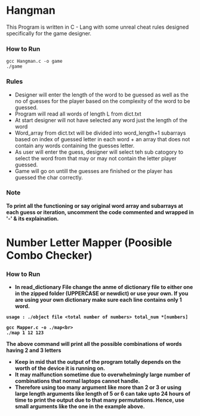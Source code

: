 # Hangman
This Program is written in C - Lang with some unreal cheat rules designed specifically for the game designer.

### How to Run
```
gcc Hangman.c -o game
./game
```

### Rules
* Designer will enter the length of the word to be guessed as well as the no of guesses for the player based on the complexity of the word to be guessed.
* Program will read all words of length L from dict.txt
* At start designer will not have selected any word just the length of the word
* Word_array from dict.txt will be divided into word_length+1 subarrays based on index of guessed letter in each word + an array that does not contain any words containing the guesses letter.
* As user will enter the guess, designer will select teh sub catogory to select the word from that may or may not contain the letter player guessed. 
* Game will go on untill the guesses are finished or the player has guessed the char correctly.

### Note
<strong>To print all the functioning or say original word array and subarrays at each guess or iteration, uncomment the code commented and wrapped in '-' & its explaination.<strong>

# Number Letter Mapper (Poosible Combo Checker)

### How to Run
* In read_dictionary File change the anme of dictionary file to either one in the zipped folder (UPPERCASE or newdict) or use your own. If you are using your own dictionary make sure each line contains only 1 word.

```
usage : ./object file <total number of numbers> total_num *[numbers]
```
```
gcc Mapper.c -o ./map<br>
./map 1 12 123
```
The above command will print all the possible combinations of words having 2 and 3 letters
* Keep in mid that the output of the program totally depends on the worth of the device it is running on. 
* It may malfunction sometime due to overwhelmingly large number of combinations that normal laptops cannot handle.
* Therefore using too many argument like more than 2 or 3 or using large length arguments like length of 5 or 6 can take upto 24 hours of time to print the output due to that many permutations. Hence, use small arguments like the one in the example above.